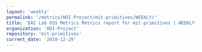 ```yaml
---
layout: 'weekly'
permalink: '/metrics/HDI-Project/mit-primitives/WEEKLY/'
title: 'DAI Lab OSS Metrics Metrics report for mit-primitives | WEEKLY-REPORT-2019-12-29'
organization: 'HDI-Project'
repository: 'mit-primitives'
current_date: '2019-12-29'
---
```


